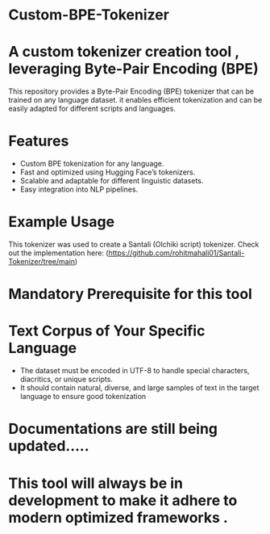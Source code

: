 # Custom-BPE-Tokenizer
# A custom tokenizer creation tool , leveraging Byte-Pair Encoding (BPE)

This repository provides a Byte-Pair Encoding (BPE) tokenizer that can be trained on any language dataset. it enables efficient tokenization and can be easily adapted for different scripts and languages.

# Features
* Custom BPE tokenization for any language.
* Fast and optimized using Hugging Face’s tokenizers.
* Scalable and adaptable for different linguistic datasets.
* Easy integration into NLP pipelines.

# Example Usage
This tokenizer was used to create a Santali (Olchiki script) tokenizer. Check out the implementation here: (https://github.com/rohitmahali01/Santali-Tokenizer/tree/main)

# Mandatory Prerequisite for this tool
# Text Corpus of Your Specific Language
* The dataset must be encoded in UTF-8 to handle special characters, diacritics, or unique scripts.
* It should contain natural, diverse, and large samples of text in the target language to ensure good tokenization

# Documentations are still being updated.....
# This tool will always be in development to make it adhere to modern optimized frameworks . 
